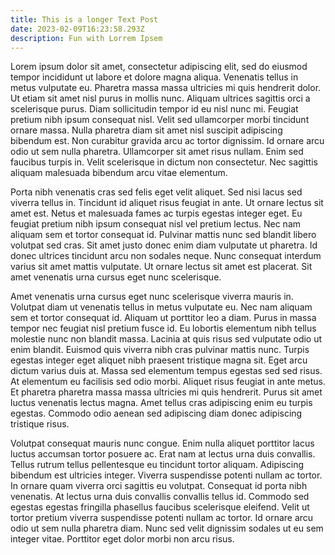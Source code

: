 ```yaml
---
title: This is a longer Text Post
date: 2023-02-09T16:23:58.293Z
description: Fun with Lorrem Ipsem
---
```

Lorem ipsum dolor sit amet, consectetur adipiscing elit, sed do eiusmod tempor incididunt ut labore et dolore magna aliqua. Venenatis tellus in metus vulputate eu. Pharetra massa massa ultricies mi quis hendrerit dolor. Ut etiam sit amet nisl purus in mollis nunc. Aliquam ultrices sagittis orci a scelerisque purus. Diam sollicitudin tempor id eu nisl nunc mi. Feugiat pretium nibh ipsum consequat nisl. Velit sed ullamcorper morbi tincidunt ornare massa. Nulla pharetra diam sit amet nisl suscipit adipiscing bibendum est. Non curabitur gravida arcu ac tortor dignissim. Id ornare arcu odio ut sem nulla pharetra. Ullamcorper sit amet risus nullam. Enim sed faucibus turpis in. Velit scelerisque in dictum non consectetur. Nec sagittis aliquam malesuada bibendum arcu vitae elementum.

Porta nibh venenatis cras sed felis eget velit aliquet. Sed nisi lacus sed viverra tellus in. Tincidunt id aliquet risus feugiat in ante. Ut ornare lectus sit amet est. Netus et malesuada fames ac turpis egestas integer eget. Eu feugiat pretium nibh ipsum consequat nisl vel pretium lectus. Nec nam aliquam sem et tortor consequat id. Pulvinar mattis nunc sed blandit libero volutpat sed cras. Sit amet justo donec enim diam vulputate ut pharetra. Id donec ultrices tincidunt arcu non sodales neque. Nunc consequat interdum varius sit amet mattis vulputate. Ut ornare lectus sit amet est placerat. Sit amet venenatis urna cursus eget nunc scelerisque.

Amet venenatis urna cursus eget nunc scelerisque viverra mauris in. Volutpat diam ut venenatis tellus in metus vulputate eu. Nec nam aliquam sem et tortor consequat id. Aliquam ut porttitor leo a diam. Purus in massa tempor nec feugiat nisl pretium fusce id. Eu lobortis elementum nibh tellus molestie nunc non blandit massa. Lacinia at quis risus sed vulputate odio ut enim blandit. Euismod quis viverra nibh cras pulvinar mattis nunc. Turpis egestas integer eget aliquet nibh praesent tristique magna sit. Eget arcu dictum varius duis at. Massa sed elementum tempus egestas sed sed risus. At elementum eu facilisis sed odio morbi. Aliquet risus feugiat in ante metus. Et pharetra pharetra massa massa ultricies mi quis hendrerit. Purus sit amet luctus venenatis lectus magna. Amet tellus cras adipiscing enim eu turpis egestas. Commodo odio aenean sed adipiscing diam donec adipiscing tristique risus.

Volutpat consequat mauris nunc congue. Enim nulla aliquet porttitor lacus luctus accumsan tortor posuere ac. Erat nam at lectus urna duis convallis. Tellus rutrum tellus pellentesque eu tincidunt tortor aliquam. Adipiscing bibendum est ultricies integer. Viverra suspendisse potenti nullam ac tortor. In ornare quam viverra orci sagittis eu volutpat. Consequat id porta nibh venenatis. At lectus urna duis convallis convallis tellus id. Commodo sed egestas egestas fringilla phasellus faucibus scelerisque eleifend. Velit ut tortor pretium viverra suspendisse potenti nullam ac tortor. Id ornare arcu odio ut sem nulla pharetra diam. Nunc sed velit dignissim sodales ut eu sem integer vitae. Porttitor eget dolor morbi non arcu risus.